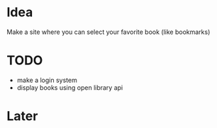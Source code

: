 # Idea
Make a site where you can select your favorite book (like bookmarks)

# TODO
+ make a login system
+ display books using open library api

# Later
